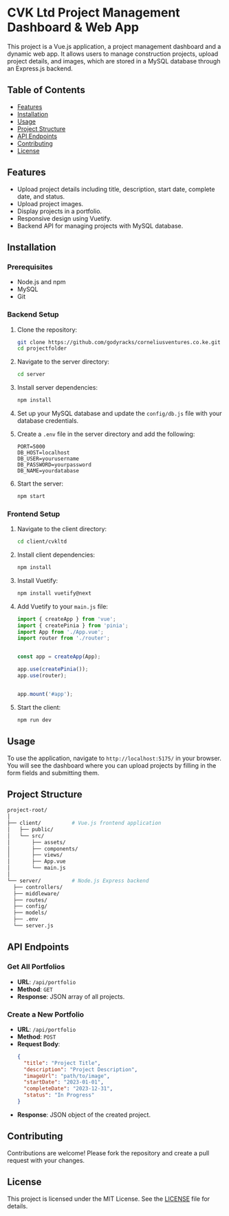 # CVK Ltd Project Management Dashboard & Web App

This project is a Vue.js application, a project management dashboard and a dynamic web app. It allows users to manage construction projects, upload project details, and images, which are stored in a MySQL database through an Express.js backend.


## Table of Contents
- [Features](#features)
- [Installation](#installation)
- [Usage](#usage)
- [Project Structure](#project-structure)
- [API Endpoints](#api-endpoints)
- [Contributing](#contributing)
- [License](#license)

## Features
- Upload project details including title, description, start date, complete date, and status.
- Upload project images.
- Display projects in a portfolio.
- Responsive design using Vuetify.
- Backend API for managing projects with MySQL database.

## Installation

### Prerequisites
- Node.js and npm
- MySQL
- Git

### Backend Setup

1. Clone the repository:
    ```sh
    git clone https://github.com/godyracks/corneliusventures.co.ke.git
    cd projectfolder
    ```

2. Navigate to the server directory:
    ```sh
    cd server
    ```

3. Install server dependencies:
    ```sh
    npm install
    ```

4. Set up your MySQL database and update the `config/db.js` file with your database credentials.

5. Create a `.env` file in the server directory and add the following:
    ```env
    PORT=5000
    DB_HOST=localhost
    DB_USER=yourusername
    DB_PASSWORD=yourpassword
    DB_NAME=yourdatabase
    ```

6. Start the server:
    ```sh
    npm start
    ```

### Frontend Setup

1. Navigate to the client directory:
    ```sh
    cd client/cvkltd
    ```

2. Install client dependencies:
    ```sh
    npm install
    ```

3. Install Vuetify:
    ```sh
    npm install vuetify@next
    ```

4. Add Vuetify to your `main.js` file:
    ```js
    import { createApp } from 'vue';
    import { createPinia } from 'pinia';
    import App from './App.vue';
    import router from './router';
 

    const app = createApp(App);

    app.use(createPinia());
    app.use(router);


    app.mount('#app');
    ```

5. Start the client:
    ```sh
    npm run dev
    ```

## Usage
To use the application, navigate to `http://localhost:5175/` in your browser. You will see the dashboard where you can upload projects by filling in the form fields and submitting them.

## Project Structure
  ```sh
project-root/
│
├── client/          # Vue.js frontend application
│   ├── public/
│   └── src/
│       ├── assets/
│       ├── components/
│       ├── views/
│       ├── App.vue
│       └── main.js
│
└── server/          # Node.js Express backend
    ├── controllers/
    ├── middleware/
    ├── routes/
    ├── config/
    ├── models/
    ├── .env
    └── server.js
```

## API Endpoints
### Get All Portfolios
- **URL**: `/api/portfolio`
- **Method**: `GET`
- **Response**: JSON array of all projects.

### Create a New Portfolio
- **URL**: `/api/portfolio`
- **Method**: `POST`
- **Request Body**: 
    ```json
    {
      "title": "Project Title",
      "description": "Project Description",
      "imageUrl": "path/to/image",
      "startDate": "2023-01-01",
      "completeDate": "2023-12-31",
      "status": "In Progress"
    }
    ```
- **Response**: JSON object of the created project.

## Contributing
Contributions are welcome! Please fork the repository and create a pull request with your changes.

## License
This project is licensed under the MIT License. See the [LICENSE](LICENSE) file for details.
